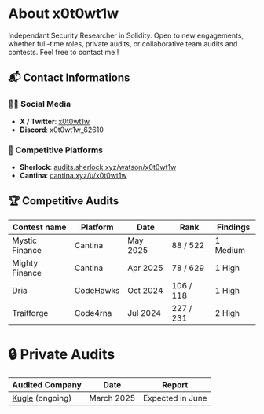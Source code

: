 # About x0t0wt1w
Independant Security Researcher in Solidity. 
Open to new engagements, whether full-time roles, private audits, or collaborative team audits and contests.
Feel free to contact me !

## 📬 Contact Informations

### 🧑‍💻 Social Media
- **X / Twitter**: [x0t0wt1w](https://x.com/x0t0wt1w)
- **Discord**: x0t0wt1w_62610

### 🧪 Competitive Platforms
- **Sherlock**: [audits.sherlock.xyz/watson/x0t0wt1w](https://audits.sherlock.xyz/watson/x0t0wt1w)
- **Cantina**: [cantina.xyz/u/x0t0wt1w](https://cantina.xyz/u/x0t0wt1w)

## 🏆 Competitive Audits

| Contest name     | Platform   | Date      | Rank         | Findings     |
|------------------|------------|-----------|--------------|--------------|
| Mystic Finance   | Cantina    | May 2025  | 88 / 522     | 1 Medium     |
| Mighty Finance   | Cantina    | Apr 2025  | 78 / 629     | 1 High       |
| Dria             | CodeHawks  | Oct 2024  | 106 / 118    | 1 High       |
| Traitforge       | Code4rna   | Jul 2024  | 227 / 231    | 2 High       |

# 🔒 Private Audits

| Audited Company                                 | Date        | Report             |
|-------------------------------------------------|-------------|--------------------|
| [Kugle](https://kugle.app/) (ongoing)           | March 2025  | Expected in June   |
